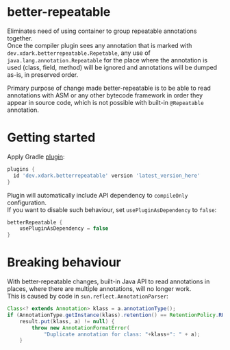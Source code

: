 # better-repeatable

Eliminates need of using container to group repeatable annotations together.  
Once the compiler plugin sees any annotation that is marked with `dev.xdark.betterrepeatable.Repetable`, any use of `java.lang.annotation.Repeatable` for the place where the annotation is used (class, field, method) will be ignored and annotations will be dumped as-is, in preserved order.

Primary purpose of change made better-repeatable is to be able to read annotations with ASM or any other bytecode framework in order they appear in source code, which is not possible with built-in `@Repeatable` annotation.

# Getting started
Apply Gradle [plugin](https://plugins.gradle.org/plugin/dev.xdark.betterrepeatable):
```groovy
plugins {
  id 'dev.xdark.betterrepeatable' version 'latest_version_here'
}
```
Plugin will automatically include API dependency to `compileOnly` configuration.  
If you want to disable such behaviour, set `usePluginAsDependency` to `false`:
```groovy
betterRepeatable {
    usePluginAsDependency = false
}
```

# Breaking behaviour

With better-repeatable changes, built-in Java API to read annotations in places, where there are multiple annotations, will no longer work.  
This is caused by code in `sun.reflect.AnnotationParser`:
```java
Class<? extends Annotation> klass = a.annotationType();
if (AnnotationType.getInstance(klass).retention() == RetentionPolicy.RUNTIME &&
    result.put(klass, a) != null) {
        throw new AnnotationFormatError(
            "Duplicate annotation for class: "+klass+": " + a);
    }
```
